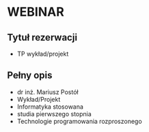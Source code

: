 # WEBINAR

## Tytuł rezerwacji

- TP wykład/projekt

## Pełny opis

- dr inż. Mariusz Postół
- Wykład/Projekt
- Informatyka stosowana
- studia pierwszego stopnia
- Technologie programowania rozproszonego
